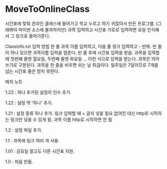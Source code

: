 # MoveToOnlineClass
시간표에 맞춰 온라인 클래스에 들어가고 학교 누르고 하기 귀찮아서 만든 프로그램.
(그래봐야 파이썬 소스에 불과하지만)
과목 입력하고 시간표 가로로 입력하면 요일 인식해서 그 링크로 들어가준다.

ClassInfo.txt 입력 방법
한 줄 과목 이름 입력하고, 다음 줄 링크 입력하고 - 반복.
빈 줄이 하나 있으면 과목이름 입력을 멈춘다.
빈 줄 후에 시간표 입력을 받음.
과목을 입력할 때 첫번째 줄엔 월요일, 두번째 줄엔 화요일 ... 이런 식으로 입력을 받는다.
과목은 띄어쓰기로 구분된다.
과목을 한 줄을 비우면 쉬는 날 취급이다.
일주일은 7일이므로 7개를 넘는 시간표 줄은 받지 못한다.

패치 노트

1.23 : 하나 추가된 설정의 인수 추가.

1.22 : 설정 딱 '하나' 추가.

1.21 : 설정 종류 하나 추가. 링크 입력할 때 + 글자 넣을 필요 없어진 대신 http로 시작하는 링크만 넣을 수 있게 됨.
과목 이름 http로 시작하면 안 됨

1.2 : 설정 파일 추가.

1.1 : 과목에 링크 여러 개 사용.

1.01 : 금요일 말고도 다른 시간표 지원.

1.0 : 처음 만듦.
